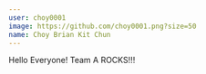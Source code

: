 ```yaml
---
user: choy0001
image: https://github.com/choy0001.png?size=50
name: Choy Brian Kit Chun
---
```

Hello Everyone! Team A ROCKS!!!
